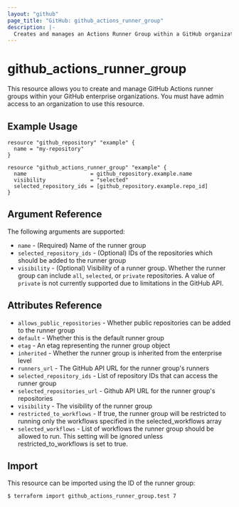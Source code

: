 ```yaml
---
layout: "github"
page_title: "GitHub: github_actions_runner_group"
description: |-
  Creates and manages an Actions Runner Group within a GitHub organization
---
```


# github_actions_runner_group

This resource allows you to create and manage GitHub Actions runner groups within your GitHub enterprise organizations.
You must have admin access to an organization to use this resource.

## Example Usage

```hcl
resource "github_repository" "example" {
  name = "my-repository"
}

resource "github_actions_runner_group" "example" {
  name                    = github_repository.example.name
  visibility              = "selected"
  selected_repository_ids = [github_repository.example.repo_id]
}
```

## Argument Reference

The following arguments are supported:

* `name`                    - (Required) Name of the runner group
* `selected_repository_ids` - (Optional) IDs of the repositories which should be added to the runner group
* `visibility`              - (Optional) Visibility of a runner group. Whether the runner group can include `all`, `selected`, or `private` repositories. A value of `private` is not currently supported due to limitations in the GitHub API.

## Attributes Reference

* `allows_public_repositories` - Whether public repositories can be added to the runner group
* `default`                    - Whether this is the default runner group
* `etag`                       - An etag representing the runner group object
* `inherited`                  - Whether the runner group is inherited from the enterprise level
* `runners_url`                - The GitHub API URL for the runner group's runners
* `selected_repository_ids`    - List of repository IDs that can access the runner group
* `selected_repositories_url`  - Github API URL for the runner group's repositories
* `visibility`                 - The visibility of the runner group
* `restricted_to_workflows`    - If true, the runner group will be restricted to running only the workflows specified in the selected_workflows array
* `selected_workflows`         - List of workflows the runner group should be allowed to run. This setting will be ignored unless restricted_to_workflows is set to true.

## Import

This resource can be imported using the ID of the runner group:

```
$ terraform import github_actions_runner_group.test 7
```
